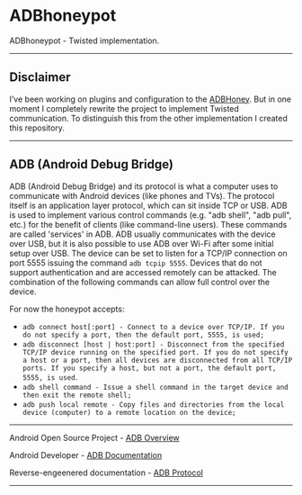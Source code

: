 # ADBhoneypot

ADBhoneypot - Twisted implementation.   

--------------------------------------------------------------------------------

## Disclaimer
I’ve been working on plugins and configuration to the [ADBHoney](https://github.com/huuck/ADBHoney). But in one moment I completely rewrite the project to implement Twisted communication. To distinguish this from the other implementation I created this repository. 

--------------------------------------------------------------------------------

## ADB (Android Debug Bridge) 

ADB (Android Debug Bridge) and its protocol is what a computer uses to communicate with Android devices (like phones and TVs). The protocol itself is an application layer protocol, which can sit inside TCP or USB. ADB is used to implement various control commands (e.g. "adb shell", "adb pull", etc.) for the benefit of clients (like command-line users). These commands are called 'services' in ADB. ADB usually communicates with the device over USB, but it is also possible to use ADB over Wi-Fi after some initial setup over USB. The  device can be set to listen for a TCP/IP connection on port 5555 issuing the command `adb tcpip 5555`. Devices that do not support authentication and are accessed remotely can be attacked. The combination of the following commands can allow full control over the device.   
   
For now the honeypot accepts:   
* `adb connect host[:port] - Connect to a device over TCP/IP. If you do not specify a port, then the default port, 5555, is used;`   
* `adb disconnect [host | host:port] - Disconnect from the specified TCP/IP device running on the specified port. If you do not specify a host or a port, then all devices are disconnected from all TCP/IP ports. If you specify a host, but not a port, the default port, 5555, is used`.    
* `adb shell command - Issue a shell command in the target device and then exit the remote shell;`   
* `adb push local remote - Copy files and directories from the local device (computer) to a remote location on the device;`   

--------------------------------------------------------------------------------
   
Android Open Source Project - [ADB Overview](https://github.com/aosp-mirror/platform_system_core/blob/master/adb/OVERVIEW.TXT)   

Android Developer - [ADB Documentation](https://developer.android.com/studio/command-line/adb)

Reverse-engeenered documentation - [ADB Protocol](https://github.com/cstyan/adbDocumentation#adb-protocol-documentation)   


--------------------------------------------------------------------------------